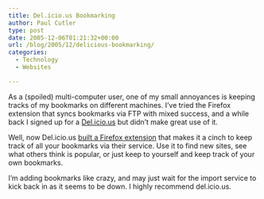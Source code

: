 ```yaml
---
title: Del.icio.us Bookmarking
author: Paul Cutler
type: post
date: 2005-12-06T01:21:32+00:00
url: /blog/2005/12/delicious-bookmarking/
categories:
  - Technology
  - Websites

---
```

As a (spoiled) multi-computer user, one of my small annoyances is keeping tracks of my bookmarks on different machines. I&#8217;ve tried the Firefox extension that syncs bookmarks via FTP with mixed success, and a while back I signed up for a [Del.icio.us][1] but didn&#8217;t make great use of it.

Well, now Del.icio.us [built a Firefox extension][2] that makes it a cinch to keep track of all your bookmarks via their service. Use it to find new sites, see what others think is popular, or just keep to yourself and keep track of your own bookmarks.

I&#8217;m adding bookmarks like crazy, and may just wait for the import service to kick back in as it seems to be down. I highly recommend del.icio.us.

 [1]: http://del.icio.us/
 [2]: http://del.icio.us/help/firefox/extension